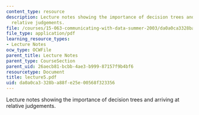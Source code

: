 ```yaml
---
content_type: resource
description: Lecture notes showing the importance of decision trees and arriving at
  relative judgements.
file: /courses/15-063-communicating-with-data-summer-2003/da0a0ca3328ba88fe25e00568f323356_lecture5.pdf
file_type: application/pdf
learning_resource_types:
- Lecture Notes
ocw_type: OCWFile
parent_title: Lecture Notes
parent_type: CourseSection
parent_uid: 26aecb81-bcbb-4ae3-b999-87157f9b4bf6
resourcetype: Document
title: lecture5.pdf
uid: da0a0ca3-328b-a88f-e25e-00568f323356
---
```

Lecture notes showing the importance of decision trees and arriving at relative judgements.


